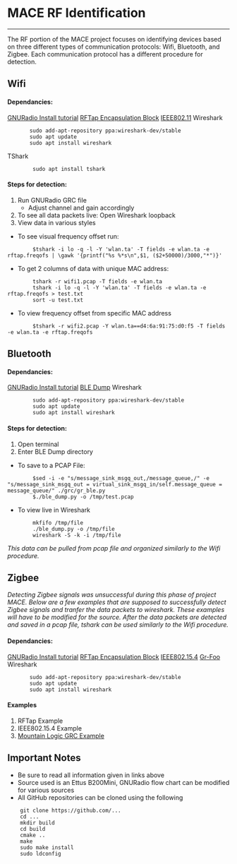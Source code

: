 # MACE RF Identification
***
The RF portion of the MACE project focuses on identifying devices based on three different types of communication protocols: Wifi, Bluetooth, and Zigbee. Each communication protocol has a different procedure for detection. 
## Wifi 
#### Dependancies:
[GNURadio Install tutorial](https://kb.ettus.com/Building_and_Installing_the_USRP_Open-Source_Toolchain_(UHD_and_GNU_Radio)_on_Linux)
[RFTap Encapsulation Block](https://github.com/rftap/gr-rftap.git)
[IEEE802.11](https://github.com/bastibl/gr-ieee802-11.git)
Wireshark 
 ```
        sudo add-apt-repository ppa:wireshark-dev/stable 
        sudo apt update
        sudo apt install wireshark
```
TShark
```
        sudo apt install tshark
```
    
#### Steps for detection:
1. Run GNURadio GRC file
    * Adjust channel and gain accordingly
2. To see all data packets live: Open Wireshark loopback
3. View data in various styles
* To see visual frequency offset run: 
```
        $tshark -i lo -q -l -Y 'wlan.ta' -T fields -e wlan.ta -e rftap.freqofs | \gawk '{printf("%s %*s\n",$1, ($2+50000)/3000,"*")}'
```
* To get 2 columns of data with unique MAC address:    
```
        tshark -r wifi1.pcap -T fields -e wlan.ta
        tshark -i lo -q -l -Y 'wlan.ta' -T fields -e wlan.ta -e rftap.freqofs > test.txt
        sort -u test.txt
```
* To view frequency offset from specific MAC address 
```
        $tshark -r wifi2.pcap -Y wlan.ta==d4:6a:91:75:d0:f5 -T fields -e wlan.ta -e rftap.freqofs
```
## Bluetooth
#### Dependancies:
[GNURadio Install tutorial](https://kb.ettus.com/Building_and_Installing_the_USRP_Open-Source_Toolchain_(UHD_and_GNU_Radio)_on_Linux)
[BLE Dump](https://github.com/drtyhlpr/ble_dump.git)
Wireshark
```
        sudo add-apt-repository ppa:wireshark-dev/stable 
        sudo apt update
        sudo apt install wireshark
```

#### Steps for detection:
1. Open terminal 
2. Enter BLE Dump directory
* To save to a PCAP File:
```
        $sed -i -e "s/message_sink_msgq_out,/message_queue,/" -e "s/message_sink_msgq_out = virtual_sink_msgq_in/self.message_queue = message_queue/" ./grc/gr_ble.py
        $./ble_dump.py -o /tmp/test.pcap
```
* To view live in Wireshark 
```
        mkfifo /tmp/file
        ./ble_dump.py -o /tmp/file
        wireshark -S -k -i /tmp/file
```
_This data can be pulled from pcap file and organized similarly to the Wifi procedure._
## Zigbee
_Detecting Zigbee signals was unsuccessful during this phase of project MACE. Below are a few examples that are supposed to successfully detect Zigbee signals and tranfer the data packets to wireshark. These examples will have to be modified for the source. After the data packets are detected and saved in a pcap file, tshark can be used similarly to the Wifi procedure._
#### Dependancies:
[GNURadio Install tutorial](https://kb.ettus.com/Building_and_Installing_the_USRP_Open-Source_Toolchain_(UHD_and_GNU_Radio)_on_Linux)
[RFTap Encapsulation Block](https://github.com/rftap/gr-rftap.git)
[IEEE802.15.4](https://github.com/bastibl/gr-ieee802-15-4.git)
[Gr-Foo](https://github.com/bastibl/gr-foo.git)
Wireshark 
 ```
        sudo add-apt-repository ppa:wireshark-dev/stable 
        sudo apt update
        sudo apt install wireshark
```
#### Examples
1. RFTap Example
2. IEEE802.15.4 Example
3. [Mountain Logic GRC Example](https://github.com/MountainLogic/GnuRadio-Wireshark-Example.git)
## Important Notes
* Be sure to read all information given in links above
* Source used is an Ettus B200Mini, GNURadio flow chart can be modified for various sources
* All GitHub repositories can be cloned using the following
```
    git clone https://github.com/...
    cd ...
    mkdir build
    cd build
    cmake ..
    make
    sudo make install
    sudo ldconfig
```
        

